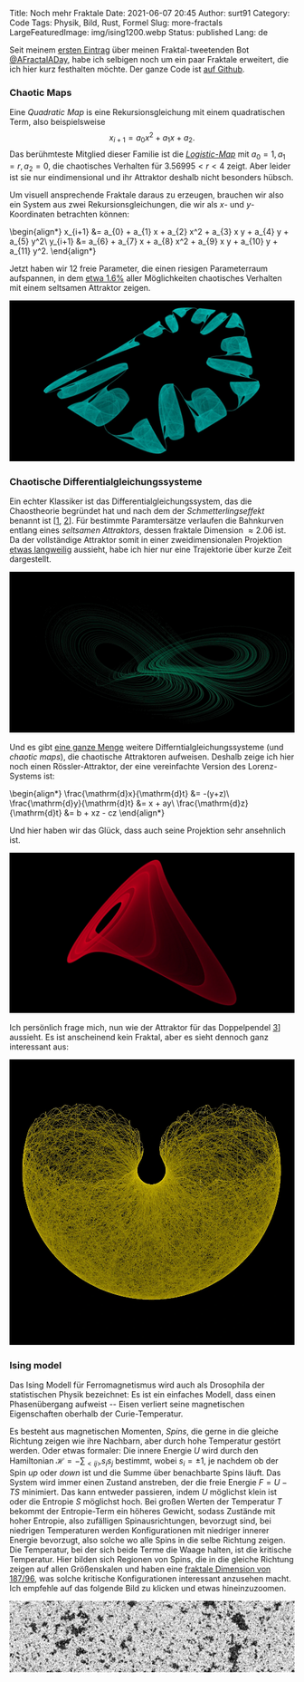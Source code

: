 Title: Noch mehr Fraktale
Date: 2021-06-07 20:45
Author: surt91
Category: Code
Tags: Physik, Bild, Rust, Formel
Slug: more-fractals
LargeFeaturedImage: img/ising1200.webp
Status: published
Lang: de

Seit meinem [ersten Eintrag]({filename}/randomFractals.md) über meinen
Fraktal-tweetenden Bot [@AFractalADay](https://twitter.com/AFractalADay),
habe ich selbigen noch um ein paar Fraktale erweitert, die ich hier kurz
festhalten möchte. Der ganze Code ist [auf Github](https://github.com/surt91/AFractalADay).

### Chaotic Maps

Eine *Quadratic Map* is eine Rekursionsgleichung mit einem quadratischen
Term, also beispielsweise
$$x_{i+1} = a_0 x^2 + a_1 x + a_2.$$
Das berühmteste Mitglied dieser Familie ist die [*Logistic-Map*](https://de.wikipedia.org/wiki/Logistische_Gleichung)
mit $a_0=1, a_1=r, a_2=0$, die chaotisches Verhalten für $3.56995 < r < 4$ zeigt.
Aber leider ist sie nur eindimensional und ihr Attraktor deshalb nicht besonders hübsch.

Um visuell ansprechende Fraktale daraus zu erzeugen, brauchen wir also ein System aus
zwei Rekursionsgleichungen, die wir als $x$- und $y$-Koordinaten betrachten können:

\begin{align*}
x_{i+1} &= a_{0} + a_{1} x + a_{2} x^2 + a_{3} x y + a_{4} y + a_{5} y^2\\
y_{i+1} &= a_{6} + a_{7} x + a_{8} x^2 + a_{9} x y + a_{10} y + a_{11} y^2.
\end{align*}

Jetzt haben wir 12 freie Parameter, die einen riesigen Parameterraum aufspannen,
in dem [etwa 1.6%](http://sprott.physics.wisc.edu/pubs/paper203.htm) aller Möglichkeiten
chaotisches Verhalten mit einem seltsamen Attraktor zeigen.

[![Quadratic Map](/img/quadraticMap1200.webp)](/img/quadraticMap.png)

### Chaotische Differentialgleichungssysteme

Ein echter Klassiker ist das Differentialgleichungssystem, das die Chaostheorie
begründet hat und nach dem der *Schmetterlingseffekt* benannt
ist [[1]({filename}/schmetterlingseffekt.md), [2]({filename}/seltsamer-attraktor.md)].
Für bestimmte Paramtersätze verlaufen die Bahnkurven entlang eines *seltsamen Attraktors*,
dessen fraktale Dimension $\approx 2.06$ ist. Da der vollständige Attraktor somit in
einer zweidimensionalen Projektion [etwas langweilig](/img/lorenz_full_attractor.png) aussieht,
habe ich hier nur eine Trajektorie über kurze Zeit dargestellt.

[![Lorenz-Attraktor](/img/lorenzattraktor2_1200.webp)](/img/lorenzattraktor2.png)

Und es gibt [eine ganze Menge](https://en.wikipedia.org/wiki/List_of_chaotic_maps)
weitere Differntialgleichungssysteme (und *chaotic maps*), die chaotische
Attraktoren aufweisen. Deshalb zeige ich hier noch einen Rössler-Attraktor, der
eine vereinfachte Version des Lorenz-Systems ist:

\begin{align*}
\frac{\mathrm{d}x}{\mathrm{d}t} &= -(y+z)\\
\frac{\mathrm{d}y}{\mathrm{d}t} &= x + ay\\
\frac{\mathrm{d}z}{\mathrm{d}t} &= b + xz - cz
\end{align*}

Und hier haben wir das Glück, dass auch seine Projektion sehr ansehnlich ist.

[![Rössler-Attraktor](/img/rossler1200.webp)](/img/rossler.png)

Ich persönlich frage mich, nun wie der Attraktor für das Doppelpendel [3]({filename}/doppelpendel.md)]
aussieht. Es ist anscheinend kein Fraktal, aber es sieht dennoch ganz interessant aus:

[![Doppelpendel](/img/doublePendulumLong1200.webp)](/img/doublePendulumLong.png)

### Ising model

Das Ising Modell für Ferromagnetismus wird auch als Drosophila
der statistischen Physik bezeichnet: Es ist ein einfaches
Modell, dass einen Phasenübergang aufweist -- Eisen verliert
seine magnetischen Eigenschaften oberhalb der Curie-Temperatur.

Es besteht aus magnetischen Momenten, *Spins*, die gerne in die
gleiche Richtung zeigen wie ihre Nachbarn, aber durch hohe Temperatur
gestört werden. Oder etwas formaler: Die innere Energie $U$ wird durch
den Hamiltonian $\mathcal{H} = - \sum_{<ij>} s_i s_j$ bestimmt, wobei
$s_i = \pm 1$, je nachdem ob der Spin *up* oder *down* ist und die
Summe über benachbarte Spins läuft. Das System
wird immer einen Zustand anstreben, der die freie Energie $F=U-TS$
minimiert. Das kann entweder passieren, indem $U$ möglichst klein
ist oder die Entropie $S$ möglichst hoch. Bei großen Werten der
Temperatur $T$ bekommt der Entropie-Term ein höheres Gewicht, sodass
Zustände mit hoher Entropie, also zufälligen Spinausrichtungen,
bevorzugt sind, bei niedrigen Temperaturen werden Konfigurationen
mit niedriger innerer Energie bevorzugt, also solche wo alle Spins
in die selbe Richtung zeigen. Die Temperatur, bei der sich beide
Terme die Waage halten, ist die kritische Temperatur. Hier bilden
sich Regionen von Spins, die in die gleiche Richtung zeigen auf allen
Größenskalen und haben eine
[fraktale Dimension von 187/96](https://doi.org/10.1103/PhysRevLett.62.1067),
was solche kritische Konfigurationen interessant anzusehen macht.
Ich empfehle auf das folgende Bild zu klicken und etwas hineinzuzoomen.

[![Kritisches Ising System](/img/ising1200.webp)](/img/ising.png)
